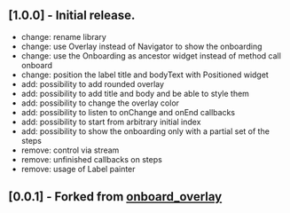 ## [1.0.0] - Initial release.

* change: rename library
* change: use Overlay instead of Navigator to show the onboarding
* change: use the Onboarding as ancestor widget instead of method call onboard
* change: position the label title and bodyText with Positioned widget
* add: possibility to add rounded overlay
* add: possibility to add title and body and be able to style them
* add: possibility to change the overlay color
* add: possibility to listen to onChange and onEnd callbacks
* add: possibility to start from arbitrary initial index
* add: possibility to show the onboarding only with a partial set of the steps
* remove: control via stream
* remove: unfinished callbacks on steps
* remove: usage of Label painter

## [0.0.1] - Forked from [onboard_overlay](https://github.com/lucaslcode/onboard_overlay)
